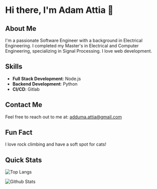 # Hi there, I'm Adam Attia 👋

## About Me

I'm a passionate Software Engineer with a background in Electrical Engineering. I completed my Master's in Electrical and Computer Engineering, specializing in Signal Processing. I love web development.

## Skills

- **Full Stack Development**: Node.js
- **Backend Development**: Python
- **CI/CD**: Gitlab

## Contact Me

Feel free to reach out to me at: adduma.attia@gmail.com

## Fun Fact

I love rock climbing and have a soft spot for cats!

## Quick Stats

![Top Langs](https://github-readme-stats.vercel.app/api/top-langs/?username=attiaa1&layout=compact&theme=radical)

![Github Stats](https://github-readme-stats.vercel.app/api?username=attiaa1&show_icons=true&theme=radical)
